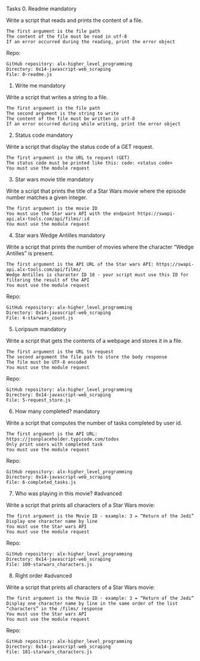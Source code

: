 Tasks
0. Readme
mandatory

Write a script that reads and prints the content of a file.

    The first argument is the file path
    The content of the file must be read in utf-8
    If an error occurred during the reading, print the error object


Repo:

    GitHub repository: alx-higher_level_programming
    Directory: 0x14-javascript-web_scraping
    File: 0-readme.js

1. Write me
mandatory

Write a script that writes a string to a file.

    The first argument is the file path
    The second argument is the string to write
    The content of the file must be written in utf-8
    If an error occurred during while writing, print the error object



2. Status code
mandatory

Write a script that display the status code of a GET request.

    The first argument is the URL to request (GET)
    The status code must be printed like this: code: <status code>
    You must use the module request


3. Star wars movie title
mandatory

Write a script that prints the title of a Star Wars movie where the episode number matches a given integer.

    The first argument is the movie ID
    You must use the Star wars API with the endpoint https://swapi-api.alx-tools.com/api/films/:id
    You must use the module request


4. Star wars Wedge Antilles
mandatory

Write a script that prints the number of movies where the character “Wedge Antilles” is present.

    The first argument is the API URL of the Star wars API: https://swapi-api.alx-tools.com/api/films/
    Wedge Antilles is character ID 18 - your script must use this ID for filtering the result of the API
    You must use the module request


Repo:

    GitHub repository: alx-higher_level_programming
    Directory: 0x14-javascript-web_scraping
    File: 4-starwars_count.js

5. Loripsum
mandatory

Write a script that gets the contents of a webpage and stores it in a file.

    The first argument is the URL to request
    The second argument the file path to store the body response
    The file must be UTF-8 encoded
    You must use the module request


Repo:

    GitHub repository: alx-higher_level_programming
    Directory: 0x14-javascript-web_scraping
    File: 5-request_store.js

6. How many completed?
mandatory

Write a script that computes the number of tasks completed by user id.

    The first argument is the API URL: https://jsonplaceholder.typicode.com/todos
    Only print users with completed task
    You must use the module request



Repo:

    GitHub repository: alx-higher_level_programming
    Directory: 0x14-javascript-web_scraping
    File: 6-completed_tasks.js

7. Who was playing in this movie?
#advanced

Write a script that prints all characters of a Star Wars movie:

    The first argument is the Movie ID - example: 3 = “Return of the Jedi”
    Display one character name by line
    You must use the Star wars API
    You must use the module request


Repo:

    GitHub repository: alx-higher_level_programming
    Directory: 0x14-javascript-web_scraping
    File: 100-starwars_characters.js

8. Right order
#advanced

Write a script that prints all characters of a Star Wars movie:

    The first argument is the Movie ID - example: 3 = “Return of the Jedi”
    Display one character name by line in the same order of the list “characters” in the /films/ response
    You must use the Star wars API
    You must use the module request


Repo:

    GitHub repository: alx-higher_level_programming
    Directory: 0x14-javascript-web_scraping
    File: 101-starwars_characters.js


